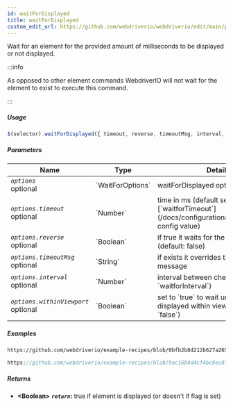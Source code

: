 ```yaml
---
id: waitForDisplayed
title: waitForDisplayed
custom_edit_url: https://github.com/webdriverio/webdriverio/edit/main/packages/webdriverio/src/commands/element/waitForDisplayed.ts
---
```


Wait for an element for the provided amount of milliseconds to be displayed or not displayed.

:::info

As opposed to other element commands WebdriverIO will not wait for the element to exist to execute
this command.

:::

##### Usage

```js
$(selector).waitForDisplayed({ timeout, reverse, timeoutMsg, interval, withinViewport })
```

##### Parameters

<table>
  <thead>
    <tr>
      <th>Name</th><th>Type</th><th>Details</th>
    </tr>
  </thead>
  <tbody>
    <tr>
      <td><code><var>options</var></code><br /><span className="label labelWarning">optional</span></td>
      <td>`WaitForOptions`</td>
      <td>waitForDisplayed options (optional)</td>
    </tr>
    <tr>
      <td><code><var>options.timeout</var></code><br /><span className="label labelWarning">optional</span></td>
      <td>`Number`</td>
      <td>time in ms (default set based on [`waitforTimeout`](/docs/configuration#waitfortimeout) config value)</td>
    </tr>
    <tr>
      <td><code><var>options.reverse</var></code><br /><span className="label labelWarning">optional</span></td>
      <td>`Boolean`</td>
      <td>if true it waits for the opposite (default: false)</td>
    </tr>
    <tr>
      <td><code><var>options.timeoutMsg</var></code><br /><span className="label labelWarning">optional</span></td>
      <td>`String`</td>
      <td>if exists it overrides the default error message</td>
    </tr>
    <tr>
      <td><code><var>options.interval</var></code><br /><span className="label labelWarning">optional</span></td>
      <td>`Number`</td>
      <td>interval between checks (default: `waitforInterval`)</td>
    </tr>
    <tr>
      <td><code><var>options.withinViewport</var></code><br /><span className="label labelWarning">optional</span></td>
      <td>`Boolean`</td>
      <td>set to `true` to wait until element is displayed within viewport (default: `false`)</td>
    </tr>
  </tbody>
</table>

##### Examples

```html reference title="index.html" useHTTPS
https://github.com/webdriverio/example-recipes/blob/0bfb2b8d212b627a2659b10f4449184b657e1d59/waitForDisplayed/index.html#L3-L8
```

```js reference title="waitForDisplayedExample.js" useHTTPS
https://github.com/webdriverio/example-recipes/blob/9ac16b4d4cf4bc8ec87f6369439a2d0bcaae4483/waitForDisplayed/waitForDisplayedExample.js#L6-L14
```

##### Returns

- **&lt;Boolean&gt;**
            **<code><var>return</var></code>:**  true    if element is displayed (or doesn't if flag is set)    

